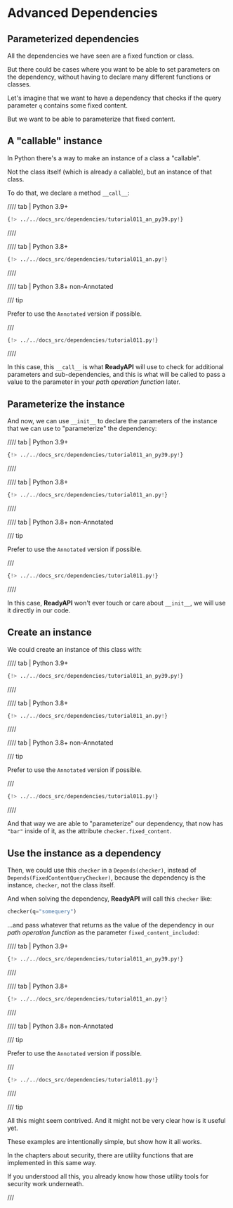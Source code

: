 # Advanced Dependencies

## Parameterized dependencies

All the dependencies we have seen are a fixed function or class.

But there could be cases where you want to be able to set parameters on the dependency, without having to declare many different functions or classes.

Let's imagine that we want to have a dependency that checks if the query parameter `q` contains some fixed content.

But we want to be able to parameterize that fixed content.

## A "callable" instance

In Python there's a way to make an instance of a class a "callable".

Not the class itself (which is already a callable), but an instance of that class.

To do that, we declare a method `__call__`:

//// tab | Python 3.9+

```Python hl_lines="12"
{!> ../../docs_src/dependencies/tutorial011_an_py39.py!}
```

////

//// tab | Python 3.8+

```Python hl_lines="11"
{!> ../../docs_src/dependencies/tutorial011_an.py!}
```

////

//// tab | Python 3.8+ non-Annotated

/// tip

Prefer to use the `Annotated` version if possible.

///

```Python hl_lines="10"
{!> ../../docs_src/dependencies/tutorial011.py!}
```

////

In this case, this `__call__` is what **ReadyAPI** will use to check for additional parameters and sub-dependencies, and this is what will be called to pass a value to the parameter in your _path operation function_ later.

## Parameterize the instance

And now, we can use `__init__` to declare the parameters of the instance that we can use to "parameterize" the dependency:

//// tab | Python 3.9+

```Python hl_lines="9"
{!> ../../docs_src/dependencies/tutorial011_an_py39.py!}
```

////

//// tab | Python 3.8+

```Python hl_lines="8"
{!> ../../docs_src/dependencies/tutorial011_an.py!}
```

////

//// tab | Python 3.8+ non-Annotated

/// tip

Prefer to use the `Annotated` version if possible.

///

```Python hl_lines="7"
{!> ../../docs_src/dependencies/tutorial011.py!}
```

////

In this case, **ReadyAPI** won't ever touch or care about `__init__`, we will use it directly in our code.

## Create an instance

We could create an instance of this class with:

//// tab | Python 3.9+

```Python hl_lines="18"
{!> ../../docs_src/dependencies/tutorial011_an_py39.py!}
```

////

//// tab | Python 3.8+

```Python hl_lines="17"
{!> ../../docs_src/dependencies/tutorial011_an.py!}
```

////

//// tab | Python 3.8+ non-Annotated

/// tip

Prefer to use the `Annotated` version if possible.

///

```Python hl_lines="16"
{!> ../../docs_src/dependencies/tutorial011.py!}
```

////

And that way we are able to "parameterize" our dependency, that now has `"bar"` inside of it, as the attribute `checker.fixed_content`.

## Use the instance as a dependency

Then, we could use this `checker` in a `Depends(checker)`, instead of `Depends(FixedContentQueryChecker)`, because the dependency is the instance, `checker`, not the class itself.

And when solving the dependency, **ReadyAPI** will call this `checker` like:

```Python
checker(q="somequery")
```

...and pass whatever that returns as the value of the dependency in our _path operation function_ as the parameter `fixed_content_included`:

//// tab | Python 3.9+

```Python hl_lines="22"
{!> ../../docs_src/dependencies/tutorial011_an_py39.py!}
```

////

//// tab | Python 3.8+

```Python hl_lines="21"
{!> ../../docs_src/dependencies/tutorial011_an.py!}
```

////

//// tab | Python 3.8+ non-Annotated

/// tip

Prefer to use the `Annotated` version if possible.

///

```Python hl_lines="20"
{!> ../../docs_src/dependencies/tutorial011.py!}
```

////

/// tip

All this might seem contrived. And it might not be very clear how is it useful yet.

These examples are intentionally simple, but show how it all works.

In the chapters about security, there are utility functions that are implemented in this same way.

If you understood all this, you already know how those utility tools for security work underneath.

///
